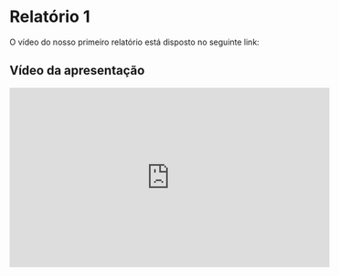 # Relatório 1
O vídeo do nosso primeiro relatório está disposto no seguinte link:

## Vídeo da apresentação

<iframe width="560" height="315" src="https://www.youtube.com/embed/Poh1yjTVjsQ" frameborder="0" allow="accelerometer; autoplay; clipboard-write; encrypted-media; gyroscope; picture-in-picture" allowfullscreen></iframe>

